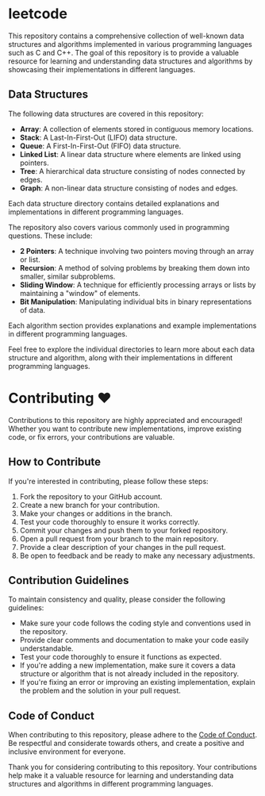 # leetcode
This repository contains a comprehensive collection of well-known data structures and algorithms implemented in various programming languages such as C and C++. The goal of this repository is to provide a valuable resource for learning and understanding data structures and algorithms by showcasing their implementations in different languages.

## Data Structures

The following data structures are covered in this repository:

- **Array**: A collection of elements stored in contiguous memory locations.
- **Stack**: A Last-In-First-Out (LIFO) data structure.
- **Queue**: A First-In-First-Out (FIFO) data structure.
- **Linked List**: A linear data structure where elements are linked using pointers.
- **Tree**: A hierarchical data structure consisting of nodes connected by edges.
- **Graph**: A non-linear data structure consisting of nodes and edges.

Each data structure directory contains detailed explanations and implementations in different programming languages.


The repository also covers various commonly used in programming questions. These include:

- **2 Pointers**: A technique involving two pointers moving through an array or list.
- **Recursion**: A method of solving problems by breaking them down into smaller, similar subproblems.
- **Sliding Window**: A technique for efficiently processing arrays or lists by maintaining a "window" of elements.
- **Bit Manipulation**: Manipulating individual bits in binary representations of data.

Each algorithm section provides explanations and example implementations in different programming languages.

Feel free to explore the individual directories to learn more about each data structure and algorithm, along with their implementations in different programming languages.

# Contributing ❤️

Contributions to this repository are highly appreciated and encouraged! Whether you want to contribute new implementations, improve existing code, or fix errors, your contributions are valuable.

## How to Contribute

If you're interested in contributing, please follow these steps:

1. Fork the repository to your GitHub account.
2. Create a new branch for your contribution.
3. Make your changes or additions in the branch.
4. Test your code thoroughly to ensure it works correctly.
5. Commit your changes and push them to your forked repository.
6. Open a pull request from your branch to the main repository.
7. Provide a clear description of your changes in the pull request.
8. Be open to feedback and be ready to make any necessary adjustments.

## Contribution Guidelines

To maintain consistency and quality, please consider the following guidelines:

- Make sure your code follows the coding style and conventions used in the repository.
- Provide clear comments and documentation to make your code easily understandable.
- Test your code thoroughly to ensure it functions as expected.
- If you're adding a new implementation, make sure it covers a data structure or algorithm that is not already included in the repository.
- If you're fixing an error or improving an existing implementation, explain the problem and the solution in your pull request.

## Code of Conduct

When contributing to this repository, please adhere to the [Code of Conduct](CODE_OF_CONDUCT.md). Be respectful and considerate towards others, and create a positive and inclusive environment for everyone.

Thank you for considering contributing to this repository. Your contributions help make it a valuable resource for learning and understanding data structures and algorithms in different programming languages.
